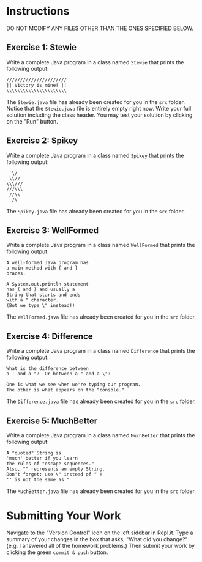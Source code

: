 # Instructions

DO NOT MODIFY ANY FILES OTHER THAN THE ONES SPECIFIED BELOW.

## Exercise 1: Stewie
Write a complete Java program in a class named `Stewie` that prints the following output:
```
//////////////////////
|| Victory is mine! ||
\\\\\\\\\\\\\\\\\\\\\\
```
The `Stewie.java` file has already been created for you in the `src` folder. Notice that the `Stewie.java` file is entirely empty right now. Write your full solution including the class header. You may test your solution by clicking on the "Run" button.

## Exercise 2: Spikey
Write a complete Java program in a class named `Spikey` that prints the following output:
```
  \/
 \\//
\\\///
///\\\
 //\\
  /\
```
The `Spikey.java` file has already been created for you in the `src` folder.

## Exercise 3: WellFormed
Write a complete Java program in a class named `WellFormed` that prints the following output:
```
A well-formed Java program has
a main method with { and }
braces.

A System.out.println statement
has ( and ) and usually a
String that starts and ends
with a " character.
(But we type \" instead!)
```
The `WellFormed.java` file has already been created for you in the `src` folder.

## Exercise 4: Difference
Write a complete Java program in a class named `Difference` that prints the following output:
```
What is the difference between
a ' and a "?  Or between a " and a \"?

One is what we see when we're typing our program.
The other is what appears on the "console."
```
The `Difference.java` file has already been created for you in the `src` folder.

## Exercise 5: MuchBetter
Write a complete Java program in a class named `MuchBetter` that prints the following output:
```
A "quoted" String is
'much' better if you learn
the rules of "escape sequences."
Also, "" represents an empty String.
Don't forget: use \" instead of " !
'' is not the same as "
```
The `MuchBetter.java` file has already been created for you in the `src` folder.

# Submitting Your Work
Navigate to the "Version Control" icon on the left sidebar in Repl.it. Type a summary of your changes in the box that asks, "What did you change?" (e.g. I answered all of the homework problems.) Then submit your work by clicking the green `commit & push` button.